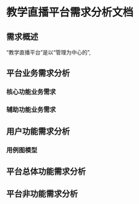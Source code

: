 <!--
 * @Author: Steven Wang
 * @LastEditors: Steven Wang
 * @Date: 2021-09-24 15:42:36
 * @LastEditTime: 2021-10-08 11:43:27
 * @Description:LiveStream‘s request analysis document
 * @FilePath: \\LiveStream\\Api\\需求分析文档.md
 * @Copyright Notice:  2021 Steven Wang 王子睿.All Rights Reserved.
-->
# 教学直播平台需求分析文档
## 需求概述
“教学直播平台”是以“管理为中心的”,
## 平台业务需求分析
### 核心功能业务需求
### 辅助功能业务需求
## 用户功能需求分析
### 用例图模型
## 平台总体功能需求分析
## 平台非功能需求分析
